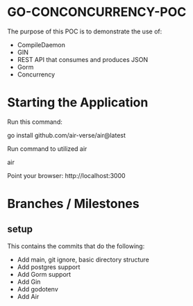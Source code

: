 # GO-CONCONCURRENCY-POC

The purpose of this POC is to demonstrate the use of:

- CompileDaemon
- GIN
- REST API that consumes and produces JSON
- Gorm
- Concurrency

# Starting the Application

Run this command:

go install github.com/air-verse/air@latest

Run command to utilized air

air

Point your browser: http://localhost:3000

# Branches / Milestones

## setup

This contains the commits that do the following:

- Add main, git ignore, basic directory structure
- Add postgres support
- Add Gorm support
- Add Gin
- Add godotenv
- Add Air